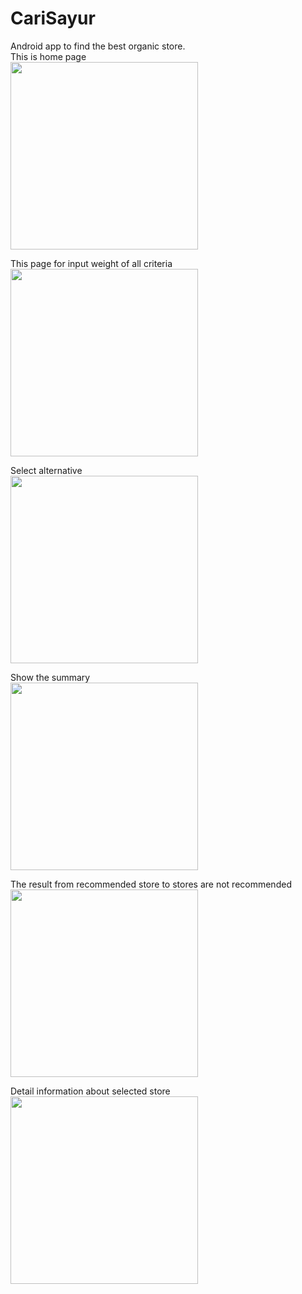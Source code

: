 # CariSayur
Android app to find the best organic store.<br>
This is home page
<br><img src="https://user-images.githubusercontent.com/39650309/59553966-eb91ac80-8fc6-11e9-811d-82fe021594cb.png" width="300">

This page for input weight of all criteria
<br><img src="https://user-images.githubusercontent.com/39650309/59554130-d027a100-8fc8-11e9-82e3-f22e233050bd.png" width="300">

Select alternative
<br><img src="https://user-images.githubusercontent.com/39650309/59554152-14b33c80-8fc9-11e9-8d56-4cc543d810a9.png" width="300">

Show the summary
<br><img src="https://user-images.githubusercontent.com/39650309/59554161-2bf22a00-8fc9-11e9-8d04-970addf06562.png" width="300">

The result from recommended store to stores are not recommended
<br><img src="https://user-images.githubusercontent.com/39650309/59554174-45937180-8fc9-11e9-86db-8637a73cff5c.png" width="300">

Detail information about selected store
<br><img src="https://user-images.githubusercontent.com/39650309/59554184-5c39c880-8fc9-11e9-8562-9afe62e66653.png" width="300">
